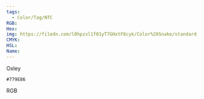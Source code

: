 ```yaml
---
tags:
  - Color/Tag/NTC
RGB:
Hex:
img: https://filedn.com/l0hpzxl1f01yT7GHxtF8cyk/Color%20Snake/standard_csv_to_svg//779E86.svg
CMYK:
HSL:
Name:
---
```

Oxley
```palette
#779E86
```
RGB

